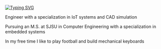 [![Typing SVG](https://readme-typing-svg.demolab.com?font=Fira+Code&pause=1000&color=FFFFFF&width=435&height=30&lines=Hello+there%2C+I'm+Alex.%20)](https://git.io/typing-svg)

Engineer with a specialization in IoT systems and CAD simulation

Pursuing an M.S. at SJSU in Computer Engineering with a specialization in embedded systems

In my free time I like to play football and build mechanical keyboards
